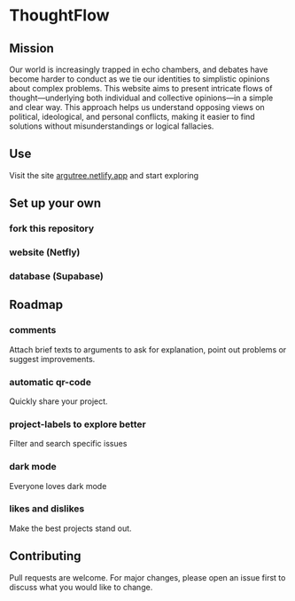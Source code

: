 # ThoughtFlow

## Mission
Our world is increasingly trapped in echo chambers, and debates have become harder to conduct as we tie our identities to simplistic opinions about complex problems.
This website aims to present intricate flows of thought—underlying both individual and collective opinions—in a simple and clear way. This approach helps us understand opposing views on political, ideological, and personal conflicts, making it easier to find solutions without misunderstandings or logical fallacies.

## Use

Visit the site [argutree.netlify.app](https://argutree.netlify.app/) and start exploring

## Set up your own

### fork this repository

### website (Netfly)

### database (Supabase)

## Roadmap

### comments

Attach brief texts to arguments to ask for explanation, point out problems or suggest improvements.

### automatic qr-code

Quickly share your project.

### project-labels to explore better

Filter and search specific issues

### dark mode

Everyone loves dark mode

### likes and dislikes

Make the best projects stand out.

## Contributing

Pull requests are welcome. For major changes, please open an issue first to discuss what you would like to change.
